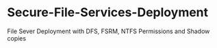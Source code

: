 # Secure-File-Services-Deployment
File Sever Deployment with DFS, FSRM, NTFS Permissions and Shadow copies 
